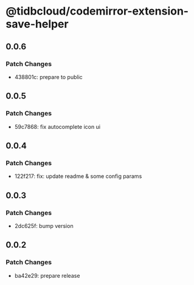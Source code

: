 # @tidbcloud/codemirror-extension-save-helper

## 0.0.6

### Patch Changes

- 438801c: prepare to public

## 0.0.5

### Patch Changes

- 59c7868: fix autocomplete icon ui

## 0.0.4

### Patch Changes

- 122f217: fix: update readme & some config params

## 0.0.3

### Patch Changes

- 2dc625f: bump version

## 0.0.2

### Patch Changes

- ba42e29: prepare release
